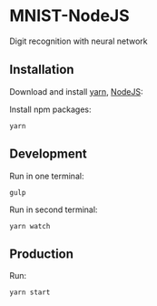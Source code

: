 # MNIST-NodeJS
Digit recognition with neural network

## Installation

Download and install [yarn](https://yarnpkg.com/en/docs/getting-started), [NodeJS](https://nodejs.org/en/download/):

Install npm packages:

```
yarn
```

## Development

Run in one terminal:

```
gulp
```

Run in second terminal:

```
yarn watch
```

## Production

Run:

```
yarn start
```
